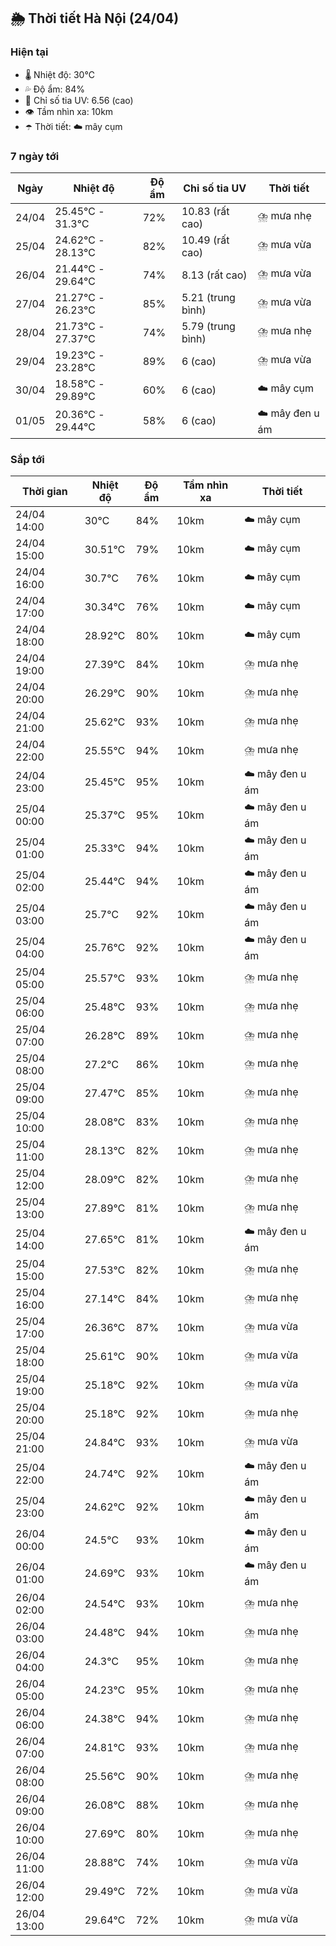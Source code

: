 ## 🌦️ Thời tiết Hà Nội (24/04)

### Hiện tại

- 🌡️ Nhiệt độ: 30℃
- 💦 Độ ẩm: 84%
- 🌟 Chỉ số tia UV: 6.56 (cao)
- 👁️ Tầm nhìn xa: 10km
- ☂️ Thời tiết: ☁️ mây cụm

### 7 ngày tới

| Ngày | Nhiệt độ | Độ ẩm | Chỉ số tia UV | Thời tiết |
| --- | --- | --- | --- | --- |
| 24/04 | 25.45℃ - 31.3℃ | 72% | 10.83 (rất cao) | ⛈️ mưa nhẹ |
| 25/04 | 24.62℃ - 28.13℃ | 82% | 10.49 (rất cao) | ⛈️ mưa vừa |
| 26/04 | 21.44℃ - 29.64℃ | 74% | 8.13 (rất cao) | ⛈️ mưa vừa |
| 27/04 | 21.27℃ - 26.23℃ | 85% | 5.21 (trung bình) | ⛈️ mưa vừa |
| 28/04 | 21.73℃ - 27.37℃ | 74% | 5.79 (trung bình) | ⛈️ mưa nhẹ |
| 29/04 | 19.23℃ - 23.28℃ | 89% | 6 (cao) | ⛈️ mưa vừa |
| 30/04 | 18.58℃ - 29.89℃ | 60% | 6 (cao) | ☁️ mây cụm |
| 01/05 | 20.36℃ - 29.44℃ | 58% | 6 (cao) | ☁️ mây đen u ám |

### Sắp tới

| Thời gian | Nhiệt độ | Độ ẩm | Tầm nhìn xa | Thời tiết |
| --- | --- | --- | --- | --- |
| 24/04 14:00 | 30℃ | 84% | 10km | ☁️ mây cụm |
| 24/04 15:00 | 30.51℃ | 79% | 10km | ☁️ mây cụm |
| 24/04 16:00 | 30.7℃ | 76% | 10km | ☁️ mây cụm |
| 24/04 17:00 | 30.34℃ | 76% | 10km | ☁️ mây cụm |
| 24/04 18:00 | 28.92℃ | 80% | 10km | ☁️ mây cụm |
| 24/04 19:00 | 27.39℃ | 84% | 10km | ⛈️ mưa nhẹ |
| 24/04 20:00 | 26.29℃ | 90% | 10km | ⛈️ mưa nhẹ |
| 24/04 21:00 | 25.62℃ | 93% | 10km | ⛈️ mưa nhẹ |
| 24/04 22:00 | 25.55℃ | 94% | 10km | ⛈️ mưa nhẹ |
| 24/04 23:00 | 25.45℃ | 95% | 10km | ☁️ mây đen u ám |
| 25/04 00:00 | 25.37℃ | 95% | 10km | ☁️ mây đen u ám |
| 25/04 01:00 | 25.33℃ | 94% | 10km | ☁️ mây đen u ám |
| 25/04 02:00 | 25.44℃ | 94% | 10km | ☁️ mây đen u ám |
| 25/04 03:00 | 25.7℃ | 92% | 10km | ☁️ mây đen u ám |
| 25/04 04:00 | 25.76℃ | 92% | 10km | ☁️ mây đen u ám |
| 25/04 05:00 | 25.57℃ | 93% | 10km | ⛈️ mưa nhẹ |
| 25/04 06:00 | 25.48℃ | 93% | 10km | ⛈️ mưa nhẹ |
| 25/04 07:00 | 26.28℃ | 89% | 10km | ⛈️ mưa nhẹ |
| 25/04 08:00 | 27.2℃ | 86% | 10km | ⛈️ mưa nhẹ |
| 25/04 09:00 | 27.47℃ | 85% | 10km | ⛈️ mưa nhẹ |
| 25/04 10:00 | 28.08℃ | 83% | 10km | ⛈️ mưa nhẹ |
| 25/04 11:00 | 28.13℃ | 82% | 10km | ⛈️ mưa nhẹ |
| 25/04 12:00 | 28.09℃ | 82% | 10km | ⛈️ mưa nhẹ |
| 25/04 13:00 | 27.89℃ | 81% | 10km | ⛈️ mưa nhẹ |
| 25/04 14:00 | 27.65℃ | 81% | 10km | ☁️ mây đen u ám |
| 25/04 15:00 | 27.53℃ | 82% | 10km | ⛈️ mưa nhẹ |
| 25/04 16:00 | 27.14℃ | 84% | 10km | ⛈️ mưa nhẹ |
| 25/04 17:00 | 26.36℃ | 87% | 10km | ⛈️ mưa vừa |
| 25/04 18:00 | 25.61℃ | 90% | 10km | ⛈️ mưa vừa |
| 25/04 19:00 | 25.18℃ | 92% | 10km | ⛈️ mưa vừa |
| 25/04 20:00 | 25.18℃ | 92% | 10km | ⛈️ mưa nhẹ |
| 25/04 21:00 | 24.84℃ | 93% | 10km | ⛈️ mưa vừa |
| 25/04 22:00 | 24.74℃ | 92% | 10km | ☁️ mây đen u ám |
| 25/04 23:00 | 24.62℃ | 92% | 10km | ☁️ mây đen u ám |
| 26/04 00:00 | 24.5℃ | 93% | 10km | ☁️ mây đen u ám |
| 26/04 01:00 | 24.69℃ | 93% | 10km | ☁️ mây đen u ám |
| 26/04 02:00 | 24.54℃ | 93% | 10km | ⛈️ mưa nhẹ |
| 26/04 03:00 | 24.48℃ | 94% | 10km | ⛈️ mưa nhẹ |
| 26/04 04:00 | 24.3℃ | 95% | 10km | ⛈️ mưa nhẹ |
| 26/04 05:00 | 24.23℃ | 95% | 10km | ⛈️ mưa nhẹ |
| 26/04 06:00 | 24.38℃ | 94% | 10km | ⛈️ mưa nhẹ |
| 26/04 07:00 | 24.81℃ | 93% | 10km | ⛈️ mưa nhẹ |
| 26/04 08:00 | 25.56℃ | 90% | 10km | ⛈️ mưa nhẹ |
| 26/04 09:00 | 26.08℃ | 88% | 10km | ⛈️ mưa nhẹ |
| 26/04 10:00 | 27.69℃ | 80% | 10km | ⛈️ mưa nhẹ |
| 26/04 11:00 | 28.88℃ | 74% | 10km | ⛈️ mưa vừa |
| 26/04 12:00 | 29.49℃ | 72% | 10km | ⛈️ mưa vừa |
| 26/04 13:00 | 29.64℃ | 72% | 10km | ⛈️ mưa vừa |

